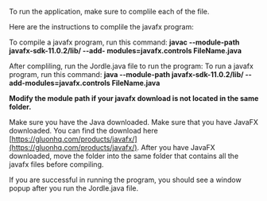 To run the application, make sure to complile each of the file.

Here are the instructions to complile the javafx program: 

To compile a javafx program, run this command:
**javac --module-path javafx-sdk-11.0.2/lib/ --add- modules=javafx.controls FileName.java**

After compliling, run the Jordle.java file to run the program:
To run a javafx program, run this command:
**java --module-path javafx-sdk-11.0.2/lib/ --add-modules=javafx.controls FileName.java**

**Modify the module path if your javafx download is not located in the same folder.**

Make sure you have the Java downloaded.
Make sure that you have JavaFX downloaded. You can find the download here [https://gluonhq.com/products/javafx/](https://gluonhq.com/products/javafx/).
After you have JavaFX downloaded, move the folder into the same folder that contains all the javafx files before compiling. 

If you are successful in running the program, you should see a window popup after you run the Jordle.java file.
